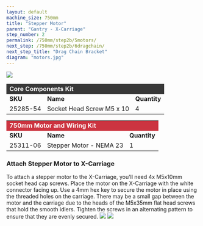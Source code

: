 ```yaml
---
layout: default
machine_size: 750mm
title: "Stepper Motor"
parent: "Gantry - X-Carriage"
step_number: 2
permalink: /750mm/step2b/5motors/
next_step: /750mm/step2b/6dragchain/
next_step_title: "Drag Chain Bracket"
diagram: "motors.jpg"
---
```

<img src="../../step2/photo/jpfs_DSC2652.jpg">

<table>
  <tr>
    <td style="color:#fff;background: #383838" colspan="3">
      <b>Core Components Kit</b>
    </td>
  </tr>
  <tr>
    <td>
      <b>SKU</b>
    </td>
    <td>
      <b>Name</b>
    </td>
    <td>
      <b>Quantity</b>
    </td>
  </tr>
  <tr>
    <td>
      25285-54
    </td>
    <td>
      Socket Head Screw M5 x 10
    </td>
    <td>
      4
    </td>
  </tr>
</table>
<table>
  <tr>
    <td style="color:#fff;background: #CC3440" colspan="3">
      <b>750mm Motor and Wiring Kit</b>
    </td>
  </tr>
  <tr>
    <td>
      <b>SKU</b>
    </td>
    <td>
      <b>Name</b>
    </td>
    <td>
      <b>Quantity</b>
    </td>
  </tr>
  <tr>
    <td>
      25311-06
    </td>
    <td>
      Stepper Motor - NEMA 23
    </td>
    <td>
      1
    </td>
  </tr>
</table>

<h3>Attach Stepper Motor to X-Carriage</h3>

To attach a stepper motor to the X-Carriage, you'll need 4x M5x10mm socket head cap screws. Place the motor on the X-Carriage with the white connector facing up. Use a 4mm hex key to secure the motor in place using the threaded holes on the carriage. There may be a small gap between the motor and the carriage due to the heads of the M5x35mm flat head screws that hold the smooth idlers. Tighten the screws in an alternating pattern to ensure that they are evenly secured.
<img src="../../step2/photo/jpfs_DSC2649.jpg">
<img src="../../step2/photo/jpfs_DSC2650.jpg">

